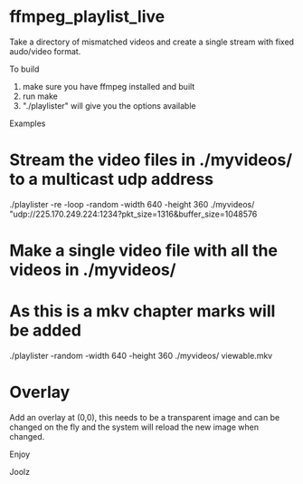 # ffmpeg_playlist_live
Take a directory of mismatched videos and create a single stream with fixed audo/video format.

To build 

1. make sure you have ffmpeg installed and built
2. run make
3. "./playlister" will give you the options available


Examples

# Stream the video files in ./myvideos/ to a multicast udp address
./playlister -re -loop -random -width 640 -height 360 ./myvideos/ "udp://225.170.249.224:1234?pkt_size=1316&buffer_size=1048576

# Make a single video file with all the videos in ./myvideos/
# As this is a mkv chapter marks will be added
./playlister -random -width 640 -height 360 ./myvideos/ viewable.mkv

# Overlay 
Add an overlay at (0,0), this needs to be a transparent image and can be changed on the fly and the system will reload the new image when changed.

Enjoy

Joolz

